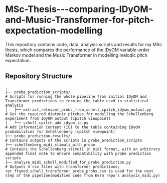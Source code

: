 # MSc-Thesis---comparing-IDyOM-and-Music-Transformer-for-pitch-expectation-modelling


This repository contains code, data, analysis scripts and results for my MSc thesis, which compares the performance of the IDyOM variable-order Markov model and the Music Transformer in modelling melodic pitch expectation.

## Repository Structure

```
.
├── probe_prediction_scripts/                                                           # Scripts for running the whole pipeline from initial IDyOM and Transformer predictions to forming the table used in statistical analysis
│   ├── extract_relevant_probs_from_schell_cpitch_idyom_output.py                       # Get the required diatonic pitches for modelling the Schellenberg experiment from IDyOM output (cpitch viewpoint)
│   └── schell_cpitch_add_idyom_ic.py                                                   # Add Information Content (IC) to the table containing IDyOM probabilities for Schellenberg (cpitch viewpoint)
├── probe_prediction-results/                                                           # Contains outputs of the scripts in probe_prediction_scripts
├── schellenberg_midi_stimuli_with_probe                                                # Contains the Schellenberg stimuli in midi format, with an arbitrary appended final note to ensure compatibility with probe prediction scripts
├── analyse_midi_schell_modified_for_probe_prediction.py                                # Outputs 4 csv files with transformer predictions; rpr_ftuned_schell_transformer_probe_probs.csv is used for the next step of the pipeline(modified code from Kern repo's analysis_midi.py)
```
